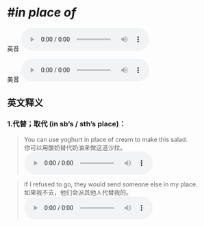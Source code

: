 # ***\#in place of*** 
英音
<audio src="./media/in place of1_AAC.aac" controls="controls"></audio>

美音
<audio src="./media/in place of2_AAC.aac" controls="controls"></audio>



  

英文释义
---
### 1.**代替；取代 (in sb’s / sth’s place)：**  

 > You can use yoghurt in place of cream to make this salad.   
 > 你可以用酸奶替代奶油来做这道沙拉。    
<audio src="./media/place-8.aac" controls="controls"></audio>

 > If I refused to go, they would send someone else in my place.   
 > 如果我不去，他们会派其他人代替我的。    
<audio src="./media/place-9.aac" controls="controls"></audio>


